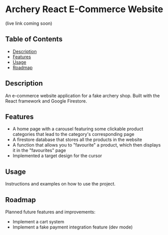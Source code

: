 # Archery React E-Commerce Website

(live link coming soon)

## Table of Contents

- [Description](#description)
- [Features](#features)
- [Usage](#usage)
- [Roadmap](#roadmap)

## Description

An e-commerce website application for a fake archery shop. Built with the React framework and Google Firestore. 

## Features

- A home page with a carousel featuring some clickable product categories that lead to the category's corresponding page
- A firestore database that stores all the products in the website 
- A function that allows you to "favourite" a product, which then displays it in the "favourites" page
- Implemented a target design for the cursor 

## Usage

Instructions and examples on how to use the project.

## Roadmap

Planned future features and improvements: 
- Implement a cart system 
- Implement a fake payment integration feature (dev mode)